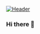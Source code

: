 [![Header](https://www.tumblr.com/search/money%20heist%20headers/elisee10/<OWNER>/<OWNER>/readme_header.png "Header")](https://www.tumblr.com/search/money%20heist%20headers)


### Hi there 👋

<!--
**elisee10/elisee10** is a ✨ _special_ ✨ repository because its `README.md` (this file) appears on your GitHub profile.



Here are some ideas to get you started:

- 🔭 I’m currently working on ...
- 🌱 I’m currently learning ...
- 👯 I’m looking to collaborate on ...
- 🤔 I’m looking for help with ...
- 💬 Ask me about ...
- 📫 How to reach me: ...
- 😄 Pronouns: ...
- ⚡ Fun fact: ...
-->
